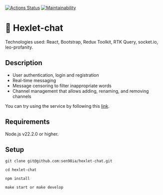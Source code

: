 [![Actions Status](https://github.com/sen98ia/frontend-project-12/actions/workflows/hexlet-check.yml/badge.svg)](https://github.com/sen98ia/frontend-project-12/actions)
[![Maintainability](https://api.codeclimate.com/v1/badges/5d80e4cc86eba11057da/maintainability)](https://codeclimate.com/github/sen98ia/frontend-project-12/maintainability)

# :speech_balloon: Hexlet-chat
Technologies used: React, Bootstrap, Redux Toolkit, RTK Query, socket.io, leo-profanity.

## Description
- User authentication, login and registration
- Real-time messaging
- Message censoring to filter inappropriate words
- Channel management that allows adding, renaming, and removing channels

You can try using the service by following this [link](https://frontend-project-12-95ep.onrender.com/).

## Requirements
Node.js v22.2.0 or higher.

## Setup
```
git clone git@github.com:sen98ia/hexlet-chat.git
```
```
cd hexlet-chat
```
```
npm install
```
```
make start or make develop
```